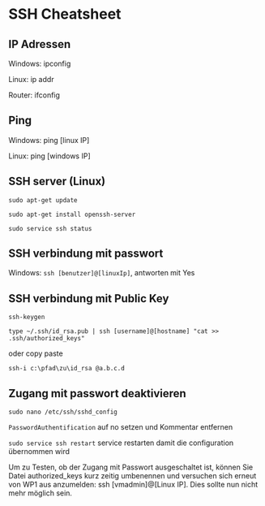 # SSH Cheatsheet


IP Adressen
----------------
Windows: ipconfig

Linux: ip addr

Router: ifconfig

Ping
----------------
Windows: ping [linux IP]

Linux: ping [windows IP]

SSH server (Linux)
----------------
`sudo apt-get update`

`sudo apt-get install openssh-server`

`sudo service ssh status`


SSH verbindung mit passwort
----------------
Windows: `ssh [benutzer]@[linuxIp]`, antworten mit Yes

SSH verbindung mit Public Key
----------------
`ssh-keygen`

`type ~/.ssh/id_rsa.pub | ssh [username]@[hostname] "cat >> .ssh/authorized_keys"`

oder copy paste 

`ssh-i c:\pfad\zu\id_rsa @a.b.c.d`

Zugang mit passwort deaktivieren
----------------
`sudo nano /etc/ssh/sshd_config`

`PasswordAuthentification` auf no setzen und Kommentar entfernen

`sudo service ssh restart` service restarten damit die configuration übernommen wird

Um zu Testen, ob der Zugang mit Passwort ausgeschaltet ist, können Sie Datei authorized_keys kurz zeitig umbenennen und versuchen sich erneut von WP1 aus anzumelden: ssh [vmadmin]@[Linux IP]. Dies sollte nun nicht mehr möglich sein.
